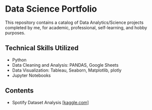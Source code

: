 # Data Science Portfolio

This repository contains a catalog of Data Analytics/Science projects completed by me, for academic, professional, self-learning, and hobby purposes.

## Technical Skills Utilized
- Python
- Data Cleaning and Analysis: PANDAS, Google Sheets
- Data Visualization: Tableau, Seaborn, Matplotlib, plotly
- Jupyter Notebooks

## Contents
- Spotify Dataset Analysis [[kaggle.com]](https://www.kaggle.com/datasets/lehaknarnauli/spotify-datasets)
